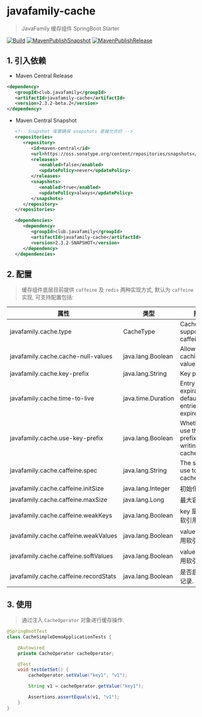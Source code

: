 # javafamily-cache

> JavaFamily 缓存组件 SpringBoot Starter

[![Build](https://github.com/JavaFamilyClub/javafamily-cache/actions/workflows/maven-build.yml/badge.svg)](https://github.com/JavaFamilyClub/javafamily-cache/actions/workflows/maven-build.yml)
[![MavenPublishSnapshot](https://github.com/JavaFamilyClub/javafamily-cache/actions/workflows/maven-publish-snapshot.yml/badge.svg)](https://github.com/JavaFamilyClub/javafamily-cache/actions/workflows/maven-publish-snapshot.yml)
[![MavenPublishRelease](https://github.com/JavaFamilyClub/javafamily-cache/actions/workflows/maven-publish-release.yml/badge.svg)](https://github.com/JavaFamilyClub/javafamily-cache/actions/workflows/maven-publish-release.yml)


## 1. 引入依赖

* Maven Central Release

``` xml
<dependency>
   <groupId>club.javafamily</groupId>
   <artifactId>javafamily-cache</artifactId>
   <version>2.3.2-beta.2</version>
</dependency>
```

* Maven Central Snapshot

``` xml
   <!-- Snapshot 库需确保 snapshots 是被允许的 -->
   <repositories>
      <repository>
         <id>maven-central</id>
         <url>https://oss.sonatype.org/content/repositories/snapshots</url>
         <releases>
            <enabled>false</enabled>
            <updatePolicy>never</updatePolicy>
         </releases>
         <snapshots>
            <enabled>true</enabled>
            <updatePolicy>always</updatePolicy>
         </snapshots>
      </repository>
   </repositories>

   <dependencies>
      <dependency>
         <groupId>club.javafamily</groupId>
         <artifactId>javafamily-cache</artifactId>
         <version>2.3.2-SNAPSHOT</version>
      </dependency>
   </dependencies>
```

## 2. 配置

> 缓存组件底层目前提供 `caffeine` 及 `redis` 两种实现方式, 默认为 `caffeine` 实现, 可支持配置包括:

| 属性 | 类型 | 描述 | 默认值 |
 |   --   |   -   |   -----   |   --   |
| javafamily.cache.type                 | CacheType | Cache type. support caffeine/redis |   caffeine    |
| javafamily.cache.cache-null-values    | java.lang.Boolean                                  | Allow caching null values.                                                              | true  |
| javafamily.cache.key-prefix           | java.lang.String                                   | Key prefix.                                                                             |       |
| javafamily.cache.time-to-live         | java.time.Duration                                 | Entry expiration. By default the entries never expire.                                  |       |
| javafamily.cache.use-key-prefix       | java.lang.Boolean                                  | Whether to use the key prefix when writing to cache.                                    | true  |
| javafamily.cache.caffeine.spec        | java.lang.String                                   | The spec to use to create caches. |       |
| javafamily.cache.caffeine.initSize    | java.lang.Integer                                  | 初始化容量.                                                                                  | 100   |
| javafamily.cache.caffeine.maxSize     | java.lang.Long                                     | 最大容量.                                                                                   | 2000  |
| javafamily.cache.caffeine.weakKeys    | java.lang.Boolean                                  | key 是否启用软引用.                                                                            | false |
| javafamily.cache.caffeine.weakValues  | java.lang.Boolean                                  | value 是否启用软引用.                                                                          | false |
| javafamily.cache.caffeine.softValues  | java.lang.Boolean                                  | value 是否启用软引用.                                                                          | false |
| javafamily.cache.caffeine.recordStats | java.lang.Boolean                                  | 是否启用状态记录.                                                                               | false | 

## 3. 使用

> 通过注入 `CacheOperator` 对象进行缓存操作.

```java
@SpringBootTest
class CacheSimpleDemoApplicationTests {

    @Autowired
    private CacheOperator cacheOperator;

    @Test
    void testGetSet() {
        cacheOperator.setValue("key1", "v1");

        String v1 = cacheOperator.getValue("key1");

        Assertions.assertEquals(v1, "v1");
    }
}
```

